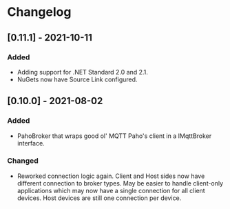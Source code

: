 # Changelog

## [0.11.1] - 2021-10-11
### Added
- Adding support for .NET Standard 2.0 and 2.1.
- NuGets now have Source Link configured.


## [0.10.0] - 2021-08-02
### Added
- PahoBroker that wraps good ol' MQTT Paho's client in a IMqttBroker interface.

### Changed
- Reworked connection logic again. Client and Host sides now have different connection to broker types. May be easier to handle client-only applications which may now have a single connection for all client devices. Host devices are still one connection per device.